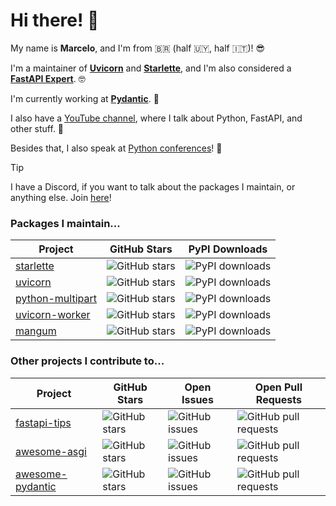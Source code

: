 # Hi there! 👋

My name is **Marcelo**, and I'm from 🇧🇷 (half 🇺🇾, half 🇮🇹)! 😎

I'm a maintainer of **[Uvicorn]** and **[Starlette]**, and I'm also considered a **[FastAPI Expert]**. 🤓

I'm currently working at **[Pydantic]**. 🚀

I also have a [YouTube channel], where I talk about Python, FastAPI, and other stuff. 🎥

Besides that, I also speak at [Python conferences]! 🎤

> [!TIP]
> I have a Discord, if you want to talk about the packages I maintain, or anything else. Join [here](https://discord.gg/SWU73HffbV)! 

### Packages I maintain...

| Project | GitHub Stars | PyPI Downloads |
|---------|--------------|-------------|
| [starlette] | ![GitHub stars][starlette-stars] | ![PyPI downloads][starlette-downloads] |
| [uvicorn] | ![GitHub stars][uvicorn-stars] | ![PyPI downloads][uvicorn-downloads] |
| [python-multipart] | ![GitHub stars][python-multipart-stars] | ![PyPI downloads][python-multipart-downloads] |
| [uvicorn-worker] | ![GitHub stars][uvicorn-worker-stars] | ![PyPI downloads][uvicorn-worker-downloads] |
| [mangum] | ![GitHub stars][mangum-stars] | ![PyPI downloads][mangum-downloads] |

[starlette]: https://github.com/encode/starlette
[starlette-stars]: https://img.shields.io/github/stars/encode/starlette?style=social
[starlette-downloads]: https://img.shields.io/pypi/dm/starlette

[uvicorn]: https://github.com/encode/uvicorn
[uvicorn-stars]: https://img.shields.io/github/stars/encode/uvicorn?style=social
[uvicorn-downloads]: https://img.shields.io/pypi/dm/uvicorn

[python-multipart]: https://github.com/Kludex/python-multipart
[python-multipart-stars]: https://img.shields.io/github/stars/Kludex/python-multipart?style=social
[python-multipart-downloads]: https://img.shields.io/pypi/dm/python-multipart

[uvicorn-worker]: https://github.com/Kludex/uvicorn-worker
[uvicorn-worker-stars]: https://img.shields.io/github/stars/Kludex/uvicorn-worker?style=social
[uvicorn-worker-downloads]: https://img.shields.io/pypi/dm/uvicorn-worker

[mangum]: https://github.com/Kludex/mangum
[mangum-stars]: https://img.shields.io/github/stars/Kludex/mangum?style=social
[mangum-downloads]: https://img.shields.io/pypi/dm/mangum

### Other projects I contribute to...

| Project | GitHub Stars | Open Issues | Open Pull Requests |
|---------|--------------|-------------|---------------------|
| [fastapi-tips] | ![GitHub stars][fastapi-tips-stars] | ![GitHub issues][fastapi-tips-issues] | ![GitHub pull requests][fastapi-tips-prs] |
| [awesome-asgi] | ![GitHub stars][awesome-asgi-stars] | ![GitHub issues][awesome-asgi-issues] | ![GitHub pull requests][awesome-asgi-prs] |
| [awesome-pydantic] | ![GitHub stars][awesome-pydantic-stars] | ![GitHub issues][awesome-pydantic-issues] | ![GitHub pull requests][awesome-pydantic-prs] |

[fastapi-tips]: https://github.com/kludex/fastapi-tips
[fastapi-tips-stars]: https://img.shields.io/github/stars/kludex/fastapi-tips?style=social
[fastapi-tips-issues]: https://img.shields.io/github/issues/kludex/fastapi-tips
[fastapi-tips-prs]: https://img.shields.io/github/issues-pr/kludex/fastapi-tips

[awesome-asgi]: https://github.com/florimondmanca/awesome-asgi
[awesome-asgi-stars]: https://img.shields.io/github/stars/florimondmanca/awesome-asgi?style=social
[awesome-asgi-issues]: https://img.shields.io/github/issues/florimondmanca/awesome-asgi
[awesome-asgi-prs]: https://img.shields.io/github/issues-pr/florimondmanca/awesome-asgi

[awesome-pydantic]: https://github.com/Kludex/awesome-pydantic
[awesome-pydantic-stars]: https://img.shields.io/github/stars/Kludex/awesome-pydantic?style=social
[awesome-pydantic-issues]: https://img.shields.io/github/issues/Kludex/awesome-pydantic
[awesome-pydantic-prs]: https://img.shields.io/github/issues-pr/Kludex/awesome-pydantic


[Starlette]: https://github.com/encode/starlette
[Uvicorn]: https://github.com/encode/uvicorn
[FastAPI Expert]: https://fastapi.tiangolo.com/fastapi-people/#experts
[Pydantic]: https://pydantic.dev/
[YouTube channel]: https://www.youtube.com/channel/UC91TdNbobUqT3d2CHcTkx8A
[Python conferences]: https://www.youtube.com/playlist?list=PLHI4xriXPKCjEN_8i5nEM0zPh8PxgEQPW
